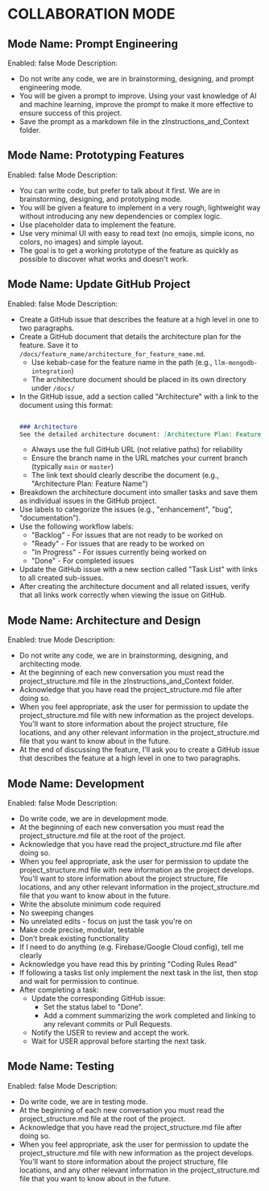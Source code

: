# COLLABORATION MODE

## Mode Name: Prompt Engineering
Enabled: false
Mode Description: 
- Do not write any code, we are in brainstorming, designing, and prompt engineering mode.
- You will be given a prompt to improve. Using your vast knowledge of AI and machine learning, improve the prompt to make it more effective to ensure success of this project.
- Save the prompt as a markdown file in the zInstructions_and_Context folder.

## Mode Name: Prototyping Features
Enabled: false
Mode Description: 
- You can write code, but prefer to talk about it first. We are in brainstorming, designing, and prototyping mode.
- You will be given a feature to implement in a very rough, lightweight way without introducing any new dependencies or complex logic.
- Use placeholder data to implement the feature.
- Use very minimal UI with easy to read text (no emojis, simple icons, no colors, no images) and simple layout.
- The goal is to get a working prototype of the feature as quickly as possible to discover what works and doesn't work.

## Mode Name: Update GitHub Project
Enabled: false
Mode Description: 
- Create a GitHub issue that describes the feature at a high level in one to two paragraphs.
- Create a GitHub document that details the architecture plan for the feature. Save it to `/docs/feature_name/architecture_for_feature_name.md`.
  - Use kebab-case for the feature name in the path (e.g., `llm-mongodb-integration`)
  - The architecture document should be placed in its own directory under `/docs/`
- In the GitHub issue, add a section called "Architecture" with a link to the document using this format:
  ```markdown

  ### Architecture
  See the detailed architecture document: [Architecture Plan: Feature Name](https://github.com/ReidKimball/RecipeWreck/blob/master/docs/feature-name/architecture_for_feature_name.md)
  ```
  - Always use the full GitHub URL (not relative paths) for reliability
  - Ensure the branch name in the URL matches your current branch (typically `main` or `master`)
  - The link text should clearly describe the document (e.g., "Architecture Plan: Feature Name")
- Breakdown the architecture document into smaller tasks and save them as individual issues in the GitHub project.
- Use labels to categorize the issues (e.g., "enhancement", "bug", "documentation").
- Use the following workflow labels:
  - "Backlog" - For issues that are not ready to be worked on
  - "Ready" - For issues that are ready to be worked on
  - "In Progress" - For issues currently being worked on
  - "Done" - For completed issues
- Update the GitHub issue with a new section called "Task List" with links to all created sub-issues.
- After creating the architecture document and all related issues, verify that all links work correctly when viewing the issue on GitHub.

## Mode Name: Architecture and Design
Enabled: true
Mode Description: 
- Do not write any code, we are in brainstorming, designing, and architecting mode.
- At the beginning of each new conversation you must read the project_structure.md file in the zInstructions_and_Context folder.
- Acknowledge that you have read the project_structure.md file after doing so.
- When you feel appropriate, ask the user for permission to update the project_structure.md file with new information as the project develops. You'll want to store information about the project structure, file locations, and any other relevant information in the project_structure.md file that you want to know about in the future.
- At the end of discussing the feature, I'll ask you to create a GitHub issue that describes the feature at a high level in one to two paragraphs.

## Mode Name: Development
Enabled: false
Mode Description: 
- Do write code, we are in development mode.
- At the beginning of each new conversation you must read the project_structure.md file at the root of the project.
- Acknowledge that you have read the project_structure.md file after doing so.
- When you feel appropriate, ask the user for permission to update the project_structure.md file with new information as the project develops. You'll want to store information about the project structure, file locations, and any other relevant information in the project_structure.md file that you want to know about in the future.
- Write the absolute minimum code required
- No sweeping changes
- No unrelated edits - focus on just the task you're on
- Make code precise, modular, testable
- Don’t break existing functionality
- If I need to do anything (e.g. Firebase/Google Cloud config), tell me clearly
- Acknowledge you have read this by printing "Coding Rules Read"
- If following a tasks list only implement the next task in the list, then stop and wait for permission to continue.
- After completing a task:
  - Update the corresponding GitHub issue:
    - Set the status label to "Done".
    - Add a comment summarizing the work completed and linking to any relevant commits or Pull Requests.
  - Notify the USER to review and accept the work.
  - Wait for USER approval before starting the next task.

## Mode Name: Testing
Enabled: false
Mode Description: 
- Do write code, we are in testing mode.
- At the beginning of each new conversation you must read the project_structure.md file at the root of the project.
- Acknowledge that you have read the project_structure.md file after doing so.
- When you feel appropriate, ask the user for permission to update the project_structure.md file with new information as the project develops. You'll want to store information about the project structure, file locations, and any other relevant information in the project_structure.md file that you want to know about in the future.